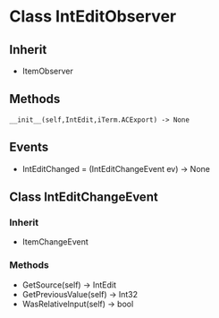 # Class IntEditObserver

## Inherit

* ItemObserver

## Methods
```
__init__(self,IntEdit,iTerm.ACExport) -> None
```

## Events

* IntEditChanged = (IntEditChangeEvent ev) -> None

## Class IntEditChangeEvent

### Inherit

* ItemChangeEvent

### Methods

* GetSource(self) -> IntEdit
* GetPreviousValue(self) -> Int32
* WasRelativeInput(self) -> bool
